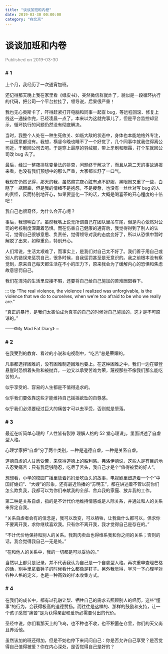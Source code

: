 ```yaml
---
title: "谈谈加班和内卷"
date: 2019-03-30 00:00:00
category: "在北京"
---
```


# 谈谈加班和内卷

<font color=gray>Published on 2019-03-30</font>

### # 1

上个月，我经历了一次通宵加班。

还记得那天晚上我在家里看《绿皮书》，突然微信群就炸了，貌似是一段循环执行的代码，把公司一个平台拉挂了，领导说，后果很严重！

我也无心奥斯卡了，吓得赶紧打开电脑和同事一起查 bug，等远程回滚、修复上线这一通操作完，已经凌晨一点了。本来以为这就完事儿了，但是平台监控却显示，循环执行的问题仍然没有彻底解决。

当时，我整个人处在一种生死攸关、如临大敌的状态中，身体也本能地格外专注，一丝困意都没有。我想，横竖今晚也睡不了一个好觉了，几个同事中就我住得离公司近，干脆回公司去吧。于是穿上最厚的羽绒服，带上牙刷和眼霜，打个车就回公司改 bug 去了。

最后，经过一整夜排除变量法的排查，问题终于解决了，而且从第二天的事故通报来看，也没有我们预想中的那么严重，大家都长舒了一口气。

我现在仍然记得，那天的我，虽然熬完夜心脏有点不舒服，黑眼圈又重了一些，白瞎了一瓶眼霜，但是我的情绪不是抱怨，不是疲惫，也没有一丝丝对写 bug 的人的责怪，反而特别地开心，如果要量化一下的话，大概是喝喜茶的开心程度的十倍吧！

我自己也很奇怪，为什么会开心呢？

事后，我想明白了。虽然我嘴上说无所谓自己在团队里吊车尾，但是内心依然对公司的考核制度深藏着恐惧。而在伤害自己健康的通宵后，我觉得得到了别人的认可，觉得自己很够意思、负责任，觉得领导对我的态度变好了，所以从恐惧中暂时解脱了出来，如释重负，特别开心。

人们常说，生活太艰难了，而事实上，是我们对自己太不好了。我们善于用自己或别人的错误来惩罚自己，很多时候，自我惩罚甚至是无意识的。我之前根本没有察觉到，原来自己每天都生活在不小的压力下，原来我会为了缓解内心的恐惧和焦虑故意惩罚自己。

我们在混沌的生活里应接不暇，还要将自己给自己施加的苦难囫囵吞下。

::: tip
“The real violence, the violence I realized was unforgivable, is the violence that we do to ourselves, when we're too afraid to be who we really are.”

“真正的暴行，是我们太害怕成为真实的自己的时候对自己施加的，这才是不可原谅的。”

——《My Mad Fat Diary》
:::

### # 2

在我受到的教育、看过的小说和电视剧中，“吃苦”总是荣耀的。

凡事都选择困难的，没有困难制造困难也要上。在这种困难之中，我们一边在攀登悬崖时恐惧着失败和被抛弃，一边又以承受苦难为荣，蔑视那些不像我们那么能吃苦的人。

似乎享受的、容易的人生都是不值得追求的。

似乎我们要依靠这些才能维持自己摇摇欲坠的自尊感。

似乎我们必须要经过巨大的痛苦才可以去享受，否则就是堕落。

### # 3

最近在听简单心理的「人性皆有裂隙 理解人格的 52 堂心理课」，里面讲述了自虐型人格。

心理学家把“自虐”分了两个类别，一种是道德自虐，一种是关系自虐。

道德自虐的人甘愿受苦，来获得道德上的胜利感。弗洛伊德说，这些人是有目的地去忍受痛苦：只有我足够隐忍，吃尽了苦头，我自己才是个“值得被爱的好人”。

想想看，小学的校园广播里放着妈妈爱吃鱼头的故事，电视剧里塑造着一个个“中国好媳妇”、“大嫂”的形象，还有最近热播的“苏明玉”，都在讲述着不管以前你们怎么欺负我，我都可以为你们奉献我的全部、舍弃我的家庭、放弃我的工作。

第二种是关系自虐，指的是不计代价地维持情感或是人际关系，并通过和人的关系来界定自我。

“关系自虐者会有的信念是，我可以改变，可以牺牲，让我做什么都可以，但求你不要离开我，求你继续喜欢我。只有你不离开我，我才觉得自己是存在的。”

“不计代价地保持和别人的关系。我割肉卖血也得维系我和你之间的关系；否则的话，我会觉得我自己一无是处。”

“在和他人的关系中，我的一切都是可以妥协的。”

当然以上都只是记录，并不代表我认为自己是一个自虐型人格。再次重申查理芒格的话，别手里拿着锤子的时候看什么都像是钉子。另外我觉得，学习一下心理学对各种人格的定义，也是一种高效的样本收集方式。

### # 4

在我们的成长中，都有过孔融让梨、牺牲自己的需求去照顾别人的经历，这些“懂事”的行为，会获得极高的道德赞扬。而往往是这样的、那样的鼓励和支持，让一个孩子感觉“痛苦”是为获得亲密和爱所必需要付出的代价。

圣经中说，你们看那天上的飞鸟，也不种也不收，也不积蓄在仓里，你们的天父尚且养活他。

虽然该加的班还得加，但是不妨也停下来问问自己：你是否允许自己享受？是否觉得自己值得被爱？你在内心深处，是否觉得自己是好的？
